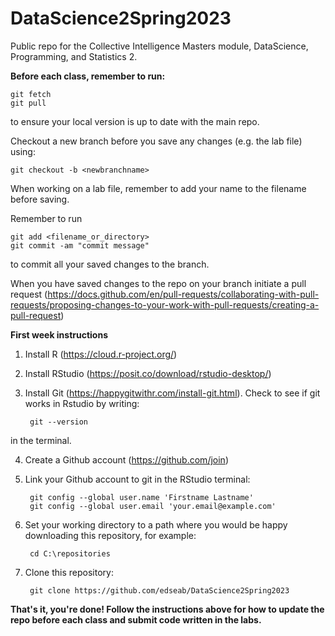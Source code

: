 # DataScience2Spring2023
Public repo for the Collective Intelligence Masters module, DataScience, Programming, and Statistics 2.

**Before each class, remember to run:**

    git fetch
    git pull
    
to ensure your local version is up to date with the main repo.

Checkout a new branch before you save any changes (e.g. the lab file) using:

    git checkout -b <newbranchname>

When working on a lab file, remember to add your name to the filename before saving.

Remember to run 

    git add <filename_or_directory>
    git commit -am "commit message"

to commit all your saved changes to the branch.

When you have saved changes to the repo on your branch initiate a pull request (https://docs.github.com/en/pull-requests/collaborating-with-pull-requests/proposing-changes-to-your-work-with-pull-requests/creating-a-pull-request)

**First week instructions** 

1. Install R (https://cloud.r-project.org/)
2. Install RStudio (https://posit.co/download/rstudio-desktop/)
3. Install Git (https://happygitwithr.com/install-git.html). Check to see if git works in Rstudio by writing:

        git --version
 
in the terminal.

4. Create a Github account (https://github.com/join)
5. Link your Github account to git in the RStudio terminal:

        git config --global user.name 'Firstname Lastname'
        git config --global user.email 'your.email@example.com'

6. Set your working directory to a path where you would be happy downloading this repository, for example:

        cd C:\repositories
    
7. Clone this repository:

        git clone https://github.com/edseab/DataScience2Spring2023
    
**That's it, you're done! Follow the instructions above for how to update the repo before each class and submit code written in the labs.**
